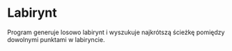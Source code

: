 # Labirynt
Program generuje losowo labirynt i wyszukuje najkrótszą ścieżkę pomiędzy dowolnymi punktami w labiryncie.
